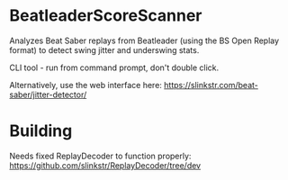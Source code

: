 # BeatleaderScoreScanner

Analyzes Beat Saber replays from Beatleader (using the BS Open Replay format) to detect swing jitter and underswing stats.

CLI tool - run from command prompt, don't double click.

Alternatively, use the web interface here: https://slinkstr.com/beat-saber/jitter-detector/

# Building

Needs fixed ReplayDecoder to function properly: https://github.com/slinkstr/ReplayDecoder/tree/dev
